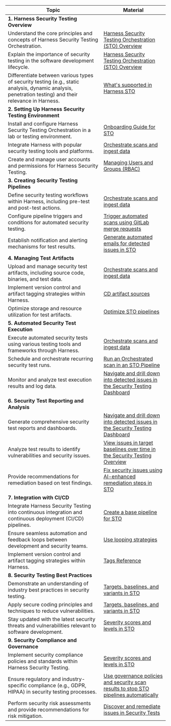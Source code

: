 | Topic                                                                                                                                                  | Material                                                                                                                                                                                                                     |
| ------------------------------------------------------------------------------------------------------------------------------------------------------ | ---------------------------------------------------------------------------------------------------------------------------------------------------------------------------------------------------------------------------- |
| **1. Harness Security Testing Overview**  | |
| Understand the core principles and concepts of Harness Security Testing Orchestration.                                                                 | [Harness Security Testing Orchestration (STO) Overview](https://developer.harness.io/docs/security-testing-orchestration/get-started/overview)                                                                               |
| Explain the importance of security testing in the software development lifecycle.                                                                      | [Harness Security Testing Orchestration (STO) Overview](https://developer.harness.io/docs/security-testing-orchestration/get-started/overview)                                                                               |
| Differentiate between various types of security testing (e.g., static analysis, dynamic analysis, penetration testing) and their relevance in Harness. | [What's supported in Harness STO](https://developer.harness.io/docs/security-testing-orchestration/whats-supported)                                                                                                          |
| **2. Setting Up Harness Security Testing Environment**| |
| Install and configure Harness Security Testing Orchestration in a lab or testing environment.                                                          | [Onboarding Guide for STO](https://developer.harness.io/docs/security-testing-orchestration/get-started/onboarding-guide)                                                                                                    |
| Integrate Harness with popular security testing tools and platforms.                                                                                   | [Orchestrate scans and ingest data](https://developer.harness.io/docs/category/orchestrate-scans-and-ingest-data)                                                                                                            |
| Create and manage user accounts and permissions for Harness Security Testing.                                                                          | [Managing Users and Groups (RBAC)](https://developer.harness.io/docs/first-gen/firstgen-platform/security/access-management-howtos/users-and-permissions/)                                                                   |
| **3. Creating Security Testing Pipelines**  |  |
| Define security testing workflows within Harness, including pre-test and post-test actions.                                                            | [Orchestrate scans and ingest data](https://developer.harness.io/docs/category/orchestrate-scans-and-ingest-data)                                                                                                            |
| Configure pipeline triggers and conditions for automated security testing.                                                                             | [Trigger automated scans using GitLab merge requests](https://developer.harness.io/docs/security-testing-orchestration/get-started/sto-tutorials/gitlab-ci-integration)                                                                                                       |
| Establish notification and alerting mechanisms for test results.                                                                                       | [Generate automated emails for detected issues in STO](https://developer.harness.io/docs/security-testing-orchestration/use-sto/view-and-troubleshoot-vulnerabilities/email-notifications)                                   |
| **4. Managing Test Artifacts** | |
| Upload and manage security test artifacts, including source code, binaries, and test data.                                                             | [Orchestrate scans and ingest data](https://developer.harness.io/docs/category/orchestrate-scans-and-ingest-data)                                                                                                            |
| Implement version control and artifact tagging strategies within Harness.                                                                              | [CD artifact sources](https://developer.harness.io/docs/continuous-delivery/x-platform-cd-features/services/artifact-sources/)                                                                                               |
| Optimize storage and resource utilization for test artifacts.                                                                                          | [Optimize STO pipelines](https://developer.harness.io/docs/security-testing-orchestration/use-sto/set-up-sto-pipelines/optimize-sto-pipelines/)                                                                              |
| **5. Automated Security Test Execution** |  |
| Execute automated security tests using various testing tools and frameworks through Harness.                                                           | [Orchestrate scans and ingest data](https://developer.harness.io/docs/category/orchestrate-scans-and-ingest-data)                                                                                                            |
| Schedule and orchestrate recurring security test runs.                                                                                                 | [Run an Orchestrated scan in an STO Pipeline](https://developer.harness.io/docs/security-testing-orchestration/use-sto/orchestrate-and-ingest/run-an-orchestrated-scan-in-sto)                                               |
| Monitor and analyze test execution results and log data.                                                                                               | [Navigate and drill down into detected issues in the Security Testing Dashboard](https://developer.harness.io/docs/security-testing-orchestration/use-sto/view-and-troubleshoot-vulnerabilities/security-testing-dashboard)  |
| **6. Security Test Reporting and Analysis**  |   |
| Generate comprehensive security test reports and dashboards.                                                                                           | [Navigate and drill down into detected issues in the Security Testing Dashboard](https://developer.harness.io/docs/security-testing-orchestration/use-sto/view-and-troubleshoot-vulnerabilities/security-testing-dashboard)  |
| Analyze test results to identify vulnerabilities and security issues.                                                                                  | [View issues in target baselines over time in the Security Testing Overview](https://developer.harness.io/docs/security-testing-orchestration/use-sto/view-and-troubleshoot-vulnerabilities/sto-overview)                    |
| Provide recommendations for remediation based on test findings.                                                                                        | [Fix security issues using AI-enhanced remediation steps in STO](https://developer.harness.io/docs/security-testing-orchestration/use-sto/view-and-troubleshoot-vulnerabilities/ai-based-remediations)                       |
| **7. Integration with CI/CD**  |  |
| Integrate Harness Security Testing into continuous integration and continuous deployment (CI/CD) pipelines.                                            | [Create a base pipeline for STO](https://developer.harness.io/docs/security-testing-orchestration/get-started/onboarding-guide#create-a-base-pipeline-for-sto)                                                               |
| Ensure seamless automation and feedback loops between development and security teams.                                                                  | [Use looping strategies](https://developer.harness.io/docs/platform/pipelines/looping-strategies/looping-strategies-matrix-repeat-and-parallelism/)                                                                          |
| Implement version control and artifact tagging strategies within Harness.                                                                              |  [Tags Reference](https://developer.harness.io/docs/platform/references/tags-reference/)                            |
| **8. Security Testing Best Practices** |  |
| Demonstrate an understanding of industry best practices in security testing.                                                                           | [Targets, baselines, and variants in STO](https://developer.harness.io/docs/security-testing-orchestration/get-started/key-concepts/targets-and-baselines)    |
| Apply secure coding principles and techniques to reduce vulnerabilities.                                                                               | [Targets, baselines, and variants in STO](https://developer.harness.io/docs/security-testing-orchestration/get-started/key-concepts/targets-and-baselines)                                                                   |
| Stay updated with the latest security threats and vulnerabilities relevant to software development.                                                    | [Severity scores and levels in STO](https://developer.harness.io/docs/security-testing-orchestration/get-started/key-concepts/severities)                                                                                    |
| **9. Security Compliance and Governance** | |
| Implement security compliance policies and standards within Harness Security Testing.                                                                  | [Severity scores and levels in STO](https://developer.harness.io/docs/security-testing-orchestration/get-started/key-concepts/severities)                                                                                    |
| Ensure regulatory and industry-specific compliance (e.g., GDPR, HIPAA) in security testing processes.                                                  | [Use governance policies and security scan results to stop STO pipelines automatically](https://developer.harness.io/docs/security-testing-orchestration/use-sto/stop-builds-based-on-scan-results/stop-pipelines-using-opa) |
| Perform security risk assessments and provide recommendations for risk mitigation.                                                                     | [Discover and remediate issues in Security Tests](https://developer.harness.io/docs/security-testing-orchestration/use-sto/view-and-troubleshoot-vulnerabilities/view-scan-results)                                          |
